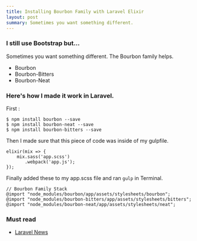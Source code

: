 ```yaml
---
title: Installing Bourbon Family with Laravel Elixir
layout: post
summary: Sometimes you want something different.
---
```


### I still use Bootstrap but...

Sometimes you want something different. The Bourbon family helps.

+ Bourbon
+ Bourbon-Bitters
+ Bourbon-Neat

### Here's how I made it work in Laravel.

First :

```
$ npm install bourbon --save
$ npm install bourbon-neat --save
$ npm install bourbon-bitters --save
```

Then I made sure that this piece of code was inside of my gulpfile.

```
elixir(mix => {
    mix.sass('app.scss')
       .webpack('app.js');
});
```

Finally added these to my app.scss file and ran `gulp` in Terminal.

```
// Bourbon Family Stack
@import "node_modules/bourbon/app/assets/stylesheets/bourbon";
@import "node_modules/bourbon-bitters/app/assets/stylesheets/bitters";
@import "node_modules/bourbon-neat/app/assets/stylesheets/neat";
```

### Must read

+ [Laravel News](https://laravel-news.com/2016/10/installing-bourbon-neat-laravel-elixir/) 